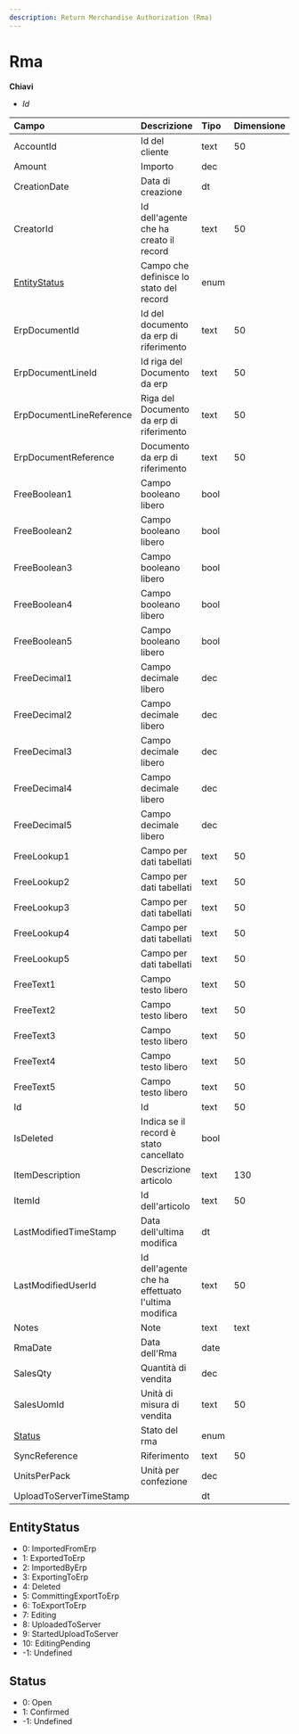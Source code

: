 ```yaml
---
description: Return Merchandise Authorization (Rma)
---
```


# Rma

**Chiavi**

* _Id_

| Campo | Descrizione | Tipo | Dimensione |
| :--- | :--- | :--- | :--- |
| AccountId | Id del cliente | text | 50 |
| Amount | Importo | dec |  |
| CreationDate | Data di creazione | dt |  |
| CreatorId | Id dell'agente che ha creato il record | text | 50 |
| [EntityStatus](rma.md#entitystatus) | Campo che definisce lo stato del record | enum |  |
| ErpDocumentId | Id del documento da erp di riferimento | text | 50 |
| ErpDocumentLineId | Id riga del Documento da erp | text | 50 |
| ErpDocumentLineReference | Riga del Documento da erp di riferimento | text | 50 |
| ErpDocumentReference | Documento da erp di riferimento | text | 50 |
| FreeBoolean1 | Campo booleano libero | bool |  |
| FreeBoolean2 | Campo booleano libero | bool |  |
| FreeBoolean3 | Campo booleano libero | bool |  |
| FreeBoolean4 | Campo booleano libero | bool |  |
| FreeBoolean5 | Campo booleano libero | bool |  |
| FreeDecimal1 | Campo decimale libero | dec |  |
| FreeDecimal2 | Campo decimale libero | dec |  |
| FreeDecimal3 | Campo decimale libero | dec |  |
| FreeDecimal4 | Campo decimale libero | dec |  |
| FreeDecimal5 | Campo decimale libero | dec |  |
| FreeLookup1 | Campo per dati tabellati | text | 50 |
| FreeLookup2 | Campo per dati tabellati | text | 50 |
| FreeLookup3 | Campo per dati tabellati | text | 50 |
| FreeLookup4 | Campo per dati tabellati | text | 50 |
| FreeLookup5 | Campo per dati tabellati | text | 50 |
| FreeText1 | Campo testo libero | text | 50 |
| FreeText2 | Campo testo libero | text | 50 |
| FreeText3 | Campo testo libero | text | 50 |
| FreeText4 | Campo testo libero | text | 50 |
| FreeText5 | Campo testo libero | text | 50 |
| Id | Id | text | 50 |
| IsDeleted | Indica se il record è stato cancellato | bool |  |
| ItemDescription | Descrizione articolo | text | 130 |
| ItemId | Id dell'articolo | text | 50 |
| LastModifiedTimeStamp | Data dell'ultima modifica | dt |  |
| LastModifiedUserId | Id dell'agente che ha effettuato l'ultima modifica | text | 50 |
| Notes | Note | text | text |
| RmaDate | Data dell'Rma | date |  |
| SalesQty | Quantità di vendita | dec |  |
| SalesUomId | Unità di misura di vendita | text | 50 |
| [Status](rma.md#status) | Stato del rma | enum |  |
| SyncReference | Riferimento | text | 50 |
| UnitsPerPack | Unità per confezione | dec |  |
| UploadToServerTimeStamp |  | dt |  |

## EntityStatus

* 0: ImportedFromErp
* 1: ExportedToErp
* 2: ImportedByErp
* 3: ExportingToErp
* 4: Deleted
* 5: CommittingExportToErp
* 6: ToExportToErp
* 7: Editing
* 8: UploadedToServer
* 9: StartedUploadToServer
* 10: EditingPending
* -1: Undefined

## Status

* 0: Open
* 1: Confirmed
* -1: Undefined
